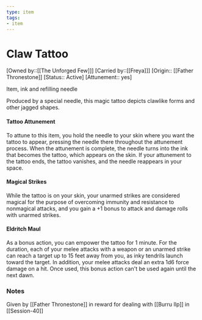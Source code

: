 ```yaml
---
type: item
tags:
- item
---
```


# Claw Tattoo

[Owned by::[[The Unforged Few]]]
[Carried by::[[Freya]]]
[Origin:: [[Father Thronestone]]
[Status:: Active]
[Attunement:: yes]

Item, ink and refilling needle

Produced by a special needle, this magic tattoo depicts clawlike forms and other jagged shapes.

#### Tattoo Attunement
To attune to this item, you hold the needle to your skin where you want the tattoo to appear, pressing the needle there throughout the attunement process. When the attunement is complete, the needle turns into the ink that becomes the tattoo, which appears on the skin. If your attunement to the tattoo ends, the tattoo vanishes, and the needle reappears in your space.

#### Magical Strikes
While the tattoo is on your skin, your unarmed strikes are considered magical for the purpose of overcoming immunity and resistance to nonmagical attacks, and you gain a +1 bonus to attack and damage rolls with unarmed strikes.

#### Eldritch Maul
As a bonus action, you can empower the tattoo for 1 minute. For the duration, each of your melee attacks with a weapon or an unarmed strike can reach a target up to 15 feet away from you, as inky tendrils launch toward the target. In addition, your melee attacks deal an extra 1d6 force damage on a hit. Once used, this bonus action can't be used again until the next dawn.

### Notes
Given by [[Father Thronestone]] in reward for dealing with [[Burru Ilp]] in [[Session-40]]
